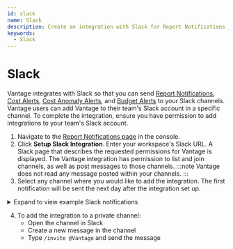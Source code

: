 ```yaml
---
id: slack
name: Slack
description: Create an integration with Slack for Report Notifications, anomaly alerts, and budget alerts.
keywords:
  - Slack
---
```


# Slack

Vantage integrates with Slack so that you can send [Report Notifications](/report_notifications), [Cost Alerts](/cost_alerts), [Cost Anomaly Alerts](/cost_anomaly_alerts), and [Budget Alerts](/budgets#create-alerts) to your Slack channels. Vantage users can add Vantage to their team's Slack account in a specific channel. To complete the integration, ensure you have permission to add integrations to your team's Slack account.

1. Navigate to the [Report Notifications page](https://console.vantage.sh/report_notifications) in the console.
2. Click **Setup Slack Integration**. Enter your workspace's Slack URL. A Slack page that describes the requested permissions for Vantage is displayed. The Vantage integration has permission to list and join channels, as well as post messages to those channels.
   :::note
   Vantage does not read any message posted within your channels.
   :::
3. Select any channel where you would like to add the integration. The first notification will be sent the next day after the integration set up.

  <details><summary>Expand to view example Slack notifications</summary>
    <div>
      <img alt="Example Report Notification in Slack message" width="80%" src="/img/slack-notification.png"/>
    </div>
  </details>

4. To add the integration to a private channel:
   - Open the channel in Slack
   - Create a new message in the channel
   - Type `/invite @Vantage` and send the message

